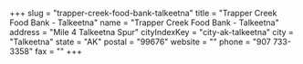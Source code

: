 +++
slug = "trapper-creek-food-bank-talkeetna"
title = "Trapper Creek Food Bank - Talkeetna"
name = "Trapper Creek Food Bank - Talkeetna"
address = "Mile 4 Talkeetna Spur"
cityIndexKey = "city-ak-talkeetna"
city = "Talkeetna"
state = "AK"
postal = "99676"
website = ""
phone = "907 733-3358"
fax = ""
+++
